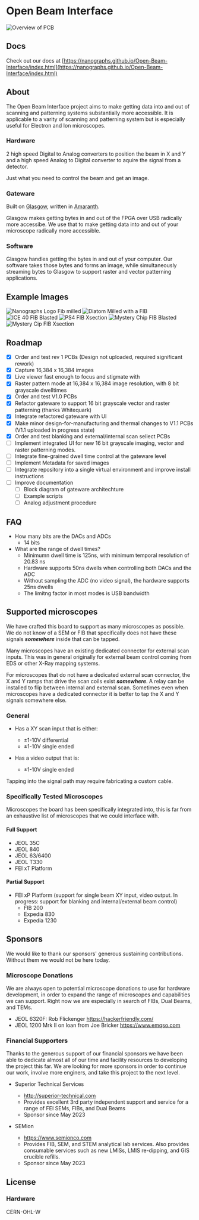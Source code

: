 # Open Beam Interface
![Overview of PCB](Images/Open%20Beam%20Interface%20Product%20Front.jpeg)

## Docs
Check out our docs at [https://nanographs.github.io/Open-Beam-Interface/index.html](https://nanographs.github.io/Open-Beam-Interface/index.html)

## About
The Open Beam Interface project aims to make getting data into and out of scanning and patterning systems substantially more accessible. It is applicable to a varity of scanning and patterning system but is especially useful for Electron and Ion microscopes.


### Hardware
2 high speed Digital to Analog converters to position the beam in X and Y and a high speed Analog to Digital converter to aquire the signal from a detector.

Just what you need to control the beam and get an image.

### Gateware
Built on [Glasgow](https://glasgow-embedded.org/), written in [Amaranth](https://amaranth-lang.org).

Glasgow makes getting bytes in and out of the FPGA over USB radically more accessibe. We use that to make getting data into and out of your microscope radically more accessible.

### Software
Glasgow handles getting the bytes in and out of your computer. Our software takes those bytes and forms an image, while simultaneously streaming bytes to Glasgow to support raster and vector patterning applications.

## Example Images
![Nanographs Logo Fib milled](Images/Nanographs%20Logo%20FIB%20Milled%20-%201.jpeg)
![Diatom Milled with a FIB](Images/OBI%20Milled%20Diatom.jpg)
![ICE 40 FIB Blasted](Images/ICE40%20FIB%20Blasted%20-%201.jpeg)
![PS4 FIB Xsection](Images/PS4%20FIB%20Xsection.jpg)
![Mystery Chip FIB Blasted](Images/Mystery%20Chip%20FIB%20Blasted%20-%201.jpeg)
![Mystery Cip FIB Xsection](Images/Mystery%20Chip%20FIB%20X-Section%20-%201.jpeg)


## Roadmap

- [X] Order and test rev 1 PCBs (Design not uploaded, required significant rework)
- [X] Capture 16,384 x 16,384 images
- [X] Live viewer fast enough to focus and stigmate with
- [X] Raster pattern mode at 16,384 x 16,384 image resolution, with 8 bit grayscale dwelltimes
- [X] Order and test V1.0 PCBs 
- [x] Refactor gateware to support 16 bit grayscale vector and raster patterning (thanks Whitequark)
- [x] Integrate refactored gateware with UI
- [x] Make minor design-for-manufacturing and thermal changes to V1.1 PCBs (V1.1 uploaded in progress state)
- [x] Order and test blanking and external/internal scan sellect PCBs
- [ ] Implement integrated UI for new 16 bit grayscale imaging, vector and raster patterning modes.
- [ ] Integrate fine-grained dwell time control at the gateware level
- [ ] Implement Metadata for saved images
- [ ] Integrate repository into a single virtual environment and improve install instructions
- [ ] Improve documentation
    - [ ] Block diagram of gateware architechture
    - [ ] Example scripts
    - [ ] Analog adjustment procedure

## FAQ
- How many bits are the DACs and ADCs
    - 14 bits
- What are the range of dwell times?
    - Minimumn dwell time is 125ns, with minimum temporal resolution of 20.83 ns
    - Hardware supports 50ns dwells when controlling both DACs and the ADC
    - Without sampling the ADC (no video signal), the hardware supports 25ns dwells
    - The limitng factor in most modes is USB bandwidth


## Supported microscopes
We have crafted this board to support as many microscopes as possible. We do not know of a SEM or FIB that specifically does not have these signals ***somewhere*** inside that can be tapped.

Many microscopes have an existing dedicated connector for external scan inputs. This was in general originally for external beam control coming from EDS or other X-Ray mapping systems.

For microscopes that do not have a dedicated external scan connector, the X and Y ramps that drive the scan coils exist ***somewhere***. A relay can be installed to flip between internal and external scan. Sometimes even when microscopes have a dedicated connector it is better to tap the X and Y signals somewhere else.


### General
- Has a XY scan input that is either:
    - ±1-10V differential
    - ±1-10V single ended

- Has a video output that is:
    - ±1-10V single ended

Tapping into the signal path may require fabricating a custom cable.

### Specifically Tested Microscopes
Microscopes the board has been specifically integrated into, this is far from an exhaustive list of microscopes that we could interface with.
#### Full Support
- JEOL 35C
- JEOL 840
- JEOL 63/6400
- JEOL T330
- FEI xT Platform

#### Partial Support
- FEI xP Platform (support for single beam XY input, video output. In progress: support for blanking and internal/external beam control)
    - FIB 200
    - Expedia 830
    - Expedia 1230


## Sponsors
We would like to thank our sponsors' generous sustaining contributions. Without them we would not be here today.

### Microscope Donations
We are always open to potential microscope donations to use for hardware development, in order to expand the range of microscopes and capabilities we can support. Right now we are especially in search of FIBs, Dual Beams, and TEMs.

- JEOL 6320F: Rob Flickenger https://hackerfriendly.com/
- JEOL 1200 Mrk II on loan from Joe Bricker https://www.emqso.com

### Financial Supporters
Thanks to the generous support of our financial sponsors we have been able to dedicate almost all of our time and facility resources to developing the project this far. We are looking for more sponsors in order to continue our work, involve more enginers, and take this project to the next level.

- Superior Technical Services
    - http://superior-technical.com
    - Provides excellent 3rd party independent support and service for a range of FEI SEMs, FIBs, and Dual Beams
    - Sponsor since May 2023

- SEMion
    - https://www.semionco.com
    - Provides FIB, SEM, and STEM analytical lab services. Also provides consumable services such as new LMISs, LMIS re-dipping, and GIS crucible refills.
    - Sponsor since May 2023

## License
### Hardware
CERN-OHL-W

